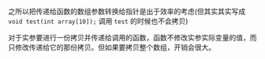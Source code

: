 之所以把传递给函数的数组参数转换给指针是出于效率的考虑(但其实其实写成 `void test(int array[10]);` 调用 `test` 的时候也不会拷贝)

对于实参要进行一份拷贝并传递给调用的函数，函数不修改实参实际变量的值，而只修改传递给它的那份拷贝。但如果要拷贝整个数组，开销会很大。